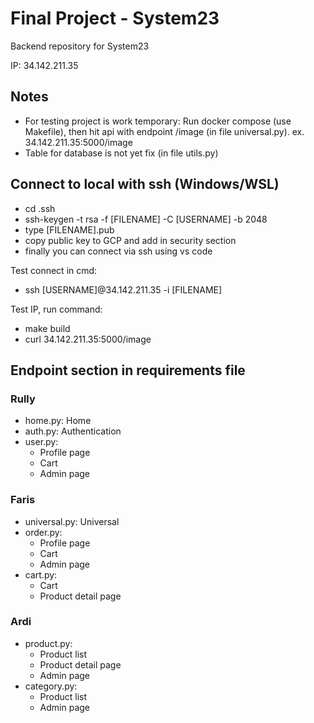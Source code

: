 # Final Project - System23

Backend repository for System23

IP: 34.142.211.35

## Notes

- For testing project is work temporary: Run docker compose (use Makefile), then hit api with endpoint /image (in file universal.py). ex. 34.142.211.35:5000/image
- Table for database is not yet fix (in file utils.py)

## Connect to local with ssh (Windows/WSL)

- cd .ssh
- ssh-keygen -t rsa -f [FILENAME] -C [USERNAME] -b 2048
- type [FILENAME].pub
- copy public key to GCP and add in security section
- finally you can connect via ssh using vs code 

Test connect in cmd:

- ssh [USERNAME]@34.142.211.35 -i [FILENAME]

Test IP, run command:

- make build
- curl 34.142.211.35:5000/image

## Endpoint section in requirements file

### Rully

- home.py: Home
- auth.py: Authentication
- user.py:
  - Profile page
  - Cart
  - Admin page

### Faris

- universal.py: Universal
- order.py:
  - Profile page
  - Cart
  - Admin page
- cart.py:
  - Cart
  - Product detail page

### Ardi

- product.py:
  - Product list
  - Product detail page
  - Admin page
- category.py:
  - Product list
  - Admin page